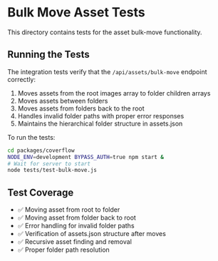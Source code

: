 # Bulk Move Asset Tests

This directory contains tests for the asset bulk-move functionality.

## Running the Tests

The integration tests verify that the `/api/assets/bulk-move` endpoint correctly:

1. Moves assets from the root images array to folder children arrays
2. Moves assets between folders 
3. Moves assets from folders back to the root
4. Handles invalid folder paths with proper error responses
5. Maintains the hierarchical folder structure in assets.json

To run the tests:

```bash
cd packages/coverflow
NODE_ENV=development BYPASS_AUTH=true npm start &
# Wait for server to start
node tests/test-bulk-move.js
```

## Test Coverage

- ✅ Moving asset from root to folder
- ✅ Moving asset from folder back to root  
- ✅ Error handling for invalid folder paths
- ✅ Verification of assets.json structure after moves
- ✅ Recursive asset finding and removal
- ✅ Proper folder path resolution